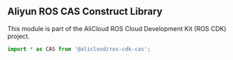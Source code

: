 ## Aliyun ROS CAS Construct Library

This module is part of the AliCloud ROS Cloud Development Kit (ROS CDK) project.

```python
import * as CAS from '@alicloud/ros-cdk-cas';
```
